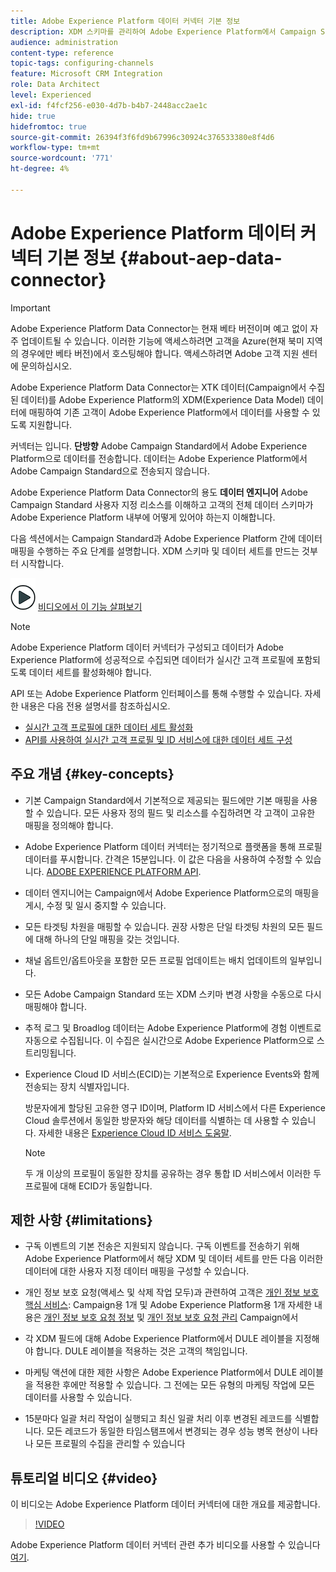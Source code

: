 ```yaml
---
title: Adobe Experience Platform 데이터 커넥터 기본 정보
description: XDM 스키마를 관리하여 Adobe Experience Platform에서 Campaign Standard 데이터를 사용할 수 있도록 합니다.
audience: administration
content-type: reference
topic-tags: configuring-channels
feature: Microsoft CRM Integration
role: Data Architect
level: Experienced
exl-id: f4fcf256-e030-4d7b-b4b7-2448acc2ae1c
hide: true
hidefromtoc: true
source-git-commit: 26394f3f6fd9b67996c30924c376533380e8f4d6
workflow-type: tm+mt
source-wordcount: '771'
ht-degree: 4%

---
```


# Adobe Experience Platform 데이터 커넥터 기본 정보 {#about-aep-data-connector}

>[!IMPORTANT]
>
>Adobe Experience Platform Data Connector는 현재 베타 버전이며 예고 없이 자주 업데이트될 수 있습니다. 이러한 기능에 액세스하려면 고객을 Azure(현재 북미 지역의 경우에만 베타 버전)에서 호스팅해야 합니다. 액세스하려면 Adobe 고객 지원 센터에 문의하십시오.

Adobe Experience Platform Data Connector는 XTK 데이터(Campaign에서 수집된 데이터)를 Adobe Experience Platform의 XDM(Experience Data Model) 데이터에 매핑하여 기존 고객이 Adobe Experience Platform에서 데이터를 사용할 수 있도록 지원합니다.

커넥터는 입니다. **단방향** Adobe Campaign Standard에서 Adobe Experience Platform으로 데이터를 전송합니다. 데이터는 Adobe Experience Platform에서 Adobe Campaign Standard으로 전송되지 않습니다.

Adobe Experience Platform Data Connector의 용도 **데이터 엔지니어** Adobe Campaign Standard 사용자 지정 리소스를 이해하고 고객의 전체 데이터 스키마가 Adobe Experience Platform 내부에 어떻게 있어야 하는지 이해합니다.

다음 섹션에서는 Campaign Standard과 Adobe Experience Platform 간에 데이터 매핑을 수행하는 주요 단계를 설명합니다. XDM 스키마 및 데이터 세트를 만드는 것부터 시작합니다.

![](assets/do-not-localize/how-to-video.png) [비디오에서 이 기능 살펴보기](#video)

>[!NOTE]
>Adobe Experience Platform 데이터 커넥터가 구성되고 데이터가 Adobe Experience Platform에 성공적으로 수집되면 데이터가 실시간 고객 프로필에 포함되도록 데이터 세트를 활성화해야 합니다.
>
>API 또는 Adobe Experience Platform 인터페이스를 통해 수행할 수 있습니다. 자세한 내용은 다음 전용 설명서를 참조하십시오.
>
>* [실시간 고객 프로필에 대한 데이터 세트 활성화](https://experienceleague.adobe.com/docs/experience-platform/rtcdp/datasets/dataset.html)
>* [API를 사용하여 실시간 고객 프로필 및 ID 서비스에 대한 데이터 세트 구성](https://experienceleague.adobe.com/docs/experience-platform/catalog/api/getting-started.html)


## 주요 개념 {#key-concepts}

* 기본 Campaign Standard에서 기본적으로 제공되는 필드에만 기본 매핑을 사용할 수 있습니다. 모든 사용자 정의 필드 및 리소스를 수집하려면 각 고객이 고유한 매핑을 정의해야 합니다.

* Adobe Experience Platform 데이터 커넥터는 정기적으로 플랫폼을 통해 프로필 데이터를 푸시합니다&#x200B;. 간격은 15분입니다. 이 값은 다음을 사용하여 수정할 수 있습니다. [ADOBE EXPERIENCE PLATFORM API](https://experienceleague.adobe.com/docs/experience-platform/ingestion/home.html).

* 데이터 엔지니어는 Campaign에서 Adobe Experience Platform으로의 매핑을 게시, 수정 및 일시 중지할 수 있습니다.

* 모든 타겟팅 차원을 매핑할 수 있습니다. 권장 사항은 단일 타겟팅 차원의 모든 필드에 대해 하나의 단일 매핑을 갖는 것입니다.

* 채널 옵트인/옵트아웃을 포함한 모든 프로필 업데이트는 배치 업데이트의 일부입니다.

* 모든 Adobe Campaign Standard 또는 XDM 스키마 변경 사항을 수동으로 다시 매핑해야 합니다&#x200B;.

* 추적 로그 및 Broadlog 데이터는 Adobe Experience Platform에 경험 이벤트로 자동으로 수집됩니다. 이 수집은 실시간으로 Adobe Experience Platform으로 스트리밍됩니다.

* Experience Cloud ID 서비스(ECID)는 기본적으로 Experience Events와 함께 전송되는 장치 식별자입니다.

   방문자에게 할당된 고유한 영구 ID이며, Platform ID 서비스에서 다른 Experience Cloud 솔루션에서 동일한 방문자와 해당 데이터를 식별하는 데 사용할 수 있습니다. 자세한 내용은 [Experience Cloud ID 서비스 도움말](https://experienceleague.adobe.com/docs/id-service/using/home.html).

   >[!NOTE]
   >
   >두 개 이상의 프로필이 동일한 장치를 공유하는 경우 통합 ID 서비스에서 이러한 두 프로필에 대해 ECID가 동일합니다.

## 제한 사항 {#limitations}

* 구독 이벤트의 기본 전송은 지원되지 않습니다. 구독 이벤트를 전송하기 위해 Adobe Experience Platform에서 해당 XDM 및 데이터 세트를 만든 다음 이러한 데이터에 대한 사용자 지정 데이터 매핑을 구성할 수 있습니다.

* 개인 정보 보호 요청(액세스 및 삭제 작업 모두)과 관련하여 고객은 [개인 정보 보호 핵심 서비스](https://experienceleague.adobe.com/docs/experience-platform/privacy/home.html#how-to-use-privacy-service-to-manage-privacy-job-requests): Campaign용 1개 및 Adobe Experience Platform용 1개 자세한 내용은 [개인 정보 보호 요청 정보](https://experienceleague.adobe.com/docs/campaign-standard/using/getting-started/privacy/privacy-requests.html?lang=ko#getting-started) 및 [개인 정보 보호 요청 관리](https://helpx.adobe.com/kr/campaign/kb/acs-privacy.html#ManagingPrivacyRequests) Campaign에서

* 각 XDM 필드에 대해 Adobe Experience Platform에서 DULE 레이블을 지정해야 합니다. DULE 레이블을 적용하는 것은 고객의 책임입니다.

* 마케팅 액션에 대한 제한 사항은 Adobe Experience Platform에서 DULE 레이블을 적용한 후에만 적용할 수 있습니다. 그 전에는 모든 유형의 마케팅 작업에 모든 데이터를 사용할 수 있습니다.

* 15분마다 일괄 처리 작업이 실행되고 최신 일괄 처리 이후 변경된 레코드를 식별합니다. 모든 레코드가 동일한 타임스탬프에서 변경되는 경우 성능 병목 현상이 나타나 모든 프로필의 수집을 관리할 수 있습니다

## 튜토리얼 비디오 {#video}

이 비디오는 Adobe Experience Platform 데이터 커넥터에 대한 개요를 제공합니다.

>[!VIDEO](https://video.tv.adobe.com/v/27304?quality=12&captions=eng)

Adobe Experience Platform 데이터 커넥터 관련 추가 비디오를 사용할 수 있습니다 [여기](https://experienceleague.adobe.com/docs/campaign-learn/campaign-standard-tutorials/administrating/adobe-experience-platform-data-connector/understanding-the-adobe-experience-platform-data-connector.html).
